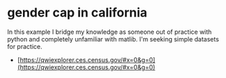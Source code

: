 # gender cap in california

In this example I bridge my knowledge as someone out of practice with python and completely unfamiliar with matlib. I'm seeking simple datasets for practice.

* [https://qwiexplorer.ces.census.gov/#x=0&g=0](https://qwiexplorer.ces.census.gov/#x=0&g=0)